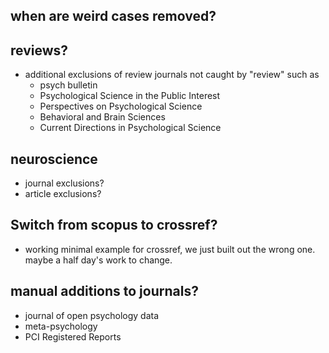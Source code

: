 ## when are weird cases removed?



## reviews?

+ additional exclusions of review journals not caught by "review" such as 
  + psych bulletin
  + Psychological Science in the Public Interest
  + Perspectives on Psychological Science
  + Behavioral and Brain Sciences
  + Current Directions in Psychological Science



## neuroscience 

- journal exclusions?
- article exclusions?



## Switch from scopus to crossref?

- working minimal example for crossref, we just built out the wrong one. maybe a half day's work to change.



## manual additions to journals?

- journal of open psychology data
- meta-psychology
- PCI Registered Reports